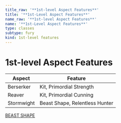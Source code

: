```yaml
---
title_raw: '**1st-level Aspect Features**'
title: '**1st-Level Aspect Features**'
name_raw: '**1st-level Aspect Features**'
name: '**1st-Level Aspect Features**'
type: classes
subtype: fury
kind: 1st-level features
---
```


# **1st-level Aspect Features**

| Aspect     | Feature                        |
| ---------- | ------------------------------ |
| Berserker  | Kit, Primordial Strength       |
| Reaver     | Kit, Primordial Cunning        |
| Stormwight | Beast Shape, Relentless Hunter |

[BEAST SHAPE](./Beast%20Shape.md)
